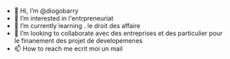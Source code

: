 - 👋 Hi, I’m @diogobarry
- 👀 I’m interested in  l'entrpreneuriat
- 🌱 I’m currently learning . le droit des affaire
- 💞️ I’m looking to collaborate avec des entreprises et des particulier pour le finanement des projet de developemenes
- 📫 How to reach me ecrit moi un mail 

<!---
diogobarry/diogobarry is a ✨ special ✨ repository because its `README.md` (this file) appears on your GitHub profile.
You can click the Preview link to take a look at your changes.
--->
